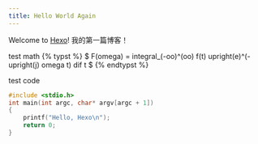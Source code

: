 ```yaml
---
title: Hello World Again
---
```

Welcome to [Hexo](https://hexo.io/)! 
我的第一篇博客！

test math
{% typst %}
$
    F(omega) = integral_(-oo)^(oo) f(t) upright(e)^(- upright(j) omega t) dif t
$
{% endtypst %}

test code
```c
#include <stdio.h>
int main(int argc, char* argv[argc + 1]) 
{
    printf("Hello, Hexo\n");
    return 0;
}
```